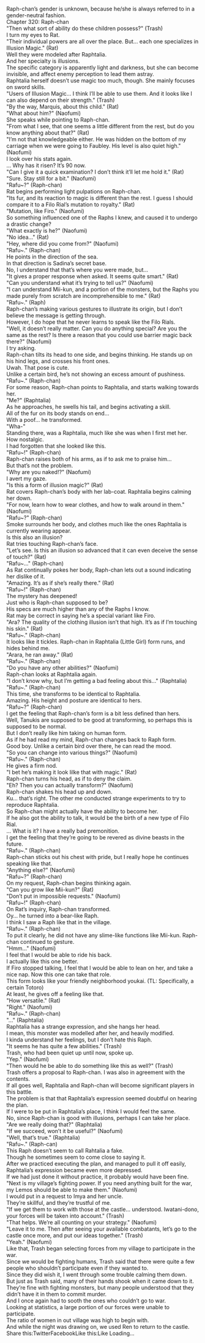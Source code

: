 <br/>
Raph-chan’s gender is unknown, because he/she is always referred to in a gender-neutral fashion.<br/>
Chapter 320: Raph-chan<br/>
"Then what sort of ability do these children possess?" (Trash)<br/>
I turn my eyes to Rat.<br/>
"Their individual powers are all over the place. But… each one specializes in Illusion Magic." (Rat)<br/>
Well they were modeled after Raphtalia.<br/>
And her specialty is illusions.<br/>
The specific category is apparently light and darkness, but she can become invisible, and affect enemy perception to lead them astray.<br/>
Raphtalia herself doesn’t use magic too much, though. She mainly focuses on sword skills.<br/>
"Users of Illusion Magic… I think I’ll be able to use them. And it looks like I can also depend on their strength." (Trash)<br/>
"By the way, Marquis, about this child." (Rat)<br/>
"What about him?" (Naofumi)<br/>
She speaks while pointing to Raph-chan.<br/>
"From what I see, that one seems a little different from the rest, but do you know anything about that?" (Rat)<br/>
"I’m not that knowledgeable either. He was hidden on the bottom of my carriage when we were going to Faubley. His level is also quiet high." (Naofumi)<br/>
I look over his stats again.<br/>
… Why has it risen? It’s 90 now.<br/>
"Can I give it a quick examination? I don’t think it’ll let me hold it." (Rat)<br/>
"Sure. Stay still for a bit." (Naofumi)<br/>
"Rafu~?" (Raph-chan)<br/>
Rat begins performing light pulpations on Raph-chan.<br/>
"Its fur, and its reaction to magic is different than the rest. I guess I should compare it to a Filo Rial’s mutation to royalty." (Rat)<br/>
"Mutation, like Firo." (Naofumi)<br/>
So something influenced one of the Raphs I knew, and caused it to undergo a drastic change?<br/>
"What exactly is he?" (Naofumi)<br/>
"No idea…" (Rat)<br/>
"Hey, where did you come from?" (Naofumi)<br/>
"Rafu~." (Raph-chan)<br/>
He points in the direction of the sea.<br/>
In that direction is Sadina’s secret base.<br/>
No, I understand that that’s where you were made, but…<br/>
"It gives a proper response when asked. It seems quite smart." (Rat)<br/>
"Can you understand what it’s trying to tell us?" (Naofumi)<br/>
"I can understand Mii-kun, and a portion of the monsters, but the Raphs you made purely from scratch are incomprehensible to me." (Rat)<br/>
"Rafu~." (Raph)<br/>
Raph-chan’s making various gestures to illustrate its origin, but I don’t believe the message is getting through.<br/>
However, I do hope that he never learns to speak like the Filo Rials.<br/>
"Well, it doesn’t really matter. Can you do anything special? Are you the same as the rest? Is there a reason that you could use barrier magic back there?" (Naofumi)<br/>
I try asking.<br/>
Raph-chan tilts its head to one side, and begins thinking. He stands up on his hind legs, and crosses his front ones.<br/>
Uwah. That pose is cute.<br/>
Unlike a certain bird, he’s not showing an excess amount of pushiness.<br/>
"Rafu~." (Raph-chan)<br/>
For some reason, Raph-chan points to Raphtalia, and starts walking towards her.<br/>
"Me?" (Raphtalia)<br/>
As he approaches, he swells his tail, and begins activating a skill.<br/>
All of the fur on its body stands on end…<br/>
With a poof… he transformed.<br/>
"Wha-"<br/>
Standing there, was a Raphtalia, much like she was when I first met her.<br/>
How nostalgic.<br/>
I had forgotten that she looked like this.<br/>
"Rafu~!" (Raph-chan)<br/>
Raph-chan raises both of his arms, as if to ask me to praise him…<br/>
But that’s not the problem.<br/>
"Why are you naked!?" (Naofumi)<br/>
I avert my gaze.<br/>
"Is this a form of illusion magic?" (Rat)<br/>
Rat covers Raph-chan’s body with her lab-coat. Raphtalia begins calming her down.<br/>
"For now, learn how to wear clothes, and how to walk around in them." (Naofumi)<br/>
"Rafu~?" (Raph-chan)<br/>
Smoke surrounds her body, and clothes much like the ones Raphtalia is currently wearing appear.<br/>
Is this also an illusion?<br/>
Rat tries touching Raph-chan’s face.<br/>
"Let’s see. Is this an illusion so advanced that it can even deceive the sense of touch?" (Rat)<br/>
"Rafu~…" (Raph-chan)<br/>
As Rat continually pokes her body, Raph-chan lets out a sound indicating her dislike of it.<br/>
"Amazing. It’s as if she’s really there." (Rat)<br/>
"Rafu~!" (Raph-chan)<br/>
The mystery has deepened!<br/>
Just who is Raph-chan supposed to be?<br/>
His specs are much higher than any of the Raphs I know.<br/>
Rat may be correct in saying he’s a special variant like Firo.<br/>
"Ara? The quality of the clothing illusion isn’t that high. It’s as if I’m touching his skin." (Rat)<br/>
"Rafu~." (Raph-chan)<br/>
It looks like it tickles. Raph-chan in Raphtalia (Little Girl) form runs, and hides behind me.<br/>
"Arara, he ran away." (Rat)<br/>
"Rafu~." (Raph-chan)<br/>
"Do you have any other abilities?" (Naofumi)<br/>
Raph-chan looks at Raphtalia again.<br/>
"I don’t know why, but I’m getting a bad feeling about this…" (Raphtalia)<br/>
"Rafu~." (Raph-chan)<br/>
This time, she transforms to be identical to Raphtalia.<br/>
Amazing. His height and posture are identical to hers.<br/>
"Rafu~?" (Raph-chan)<br/>
I get the feeling that Raph-chan’s form is a bit less defined than hers.<br/>
Well, Tanukis are supposed to be good at transforming, so perhaps this is supposed to be normal.<br/>
But I don’t really like him taking on human form.<br/>
As if he had read my mind, Raph-chan changes back to Raph form.<br/>
Good boy. Unlike a certain bird over there, he can read the mood.<br/>
"So you can change into various things?" (Naofumi)<br/>
"Rafu~." (Raph-chan)<br/>
He gives a firm nod.<br/>
"I bet he’s making it look lilke that with magic." (Rat)<br/>
Raph-chan turns his head, as if to deny the claim.<br/>
"Eh? Then you can actually transform?" (Naofumi)<br/>
Raph-chan shakes his head up and down.<br/>
Ku… that’s right. The other me conducted strange experiments to try to reproduce Raphtalia.<br/>
So Raph-chan might actually have the ability to become her.<br/>
If he also got the ability to talk, it would be the birth of a new type of Filo Rial.<br/>
… What is it? I have a really bad premonition.<br/>
I get the feeling that they’re going to be revered as divine beasts in the future.<br/>
"Rafu~." (Raph-chan)<br/>
Raph-chan sticks out his chest with pride, but I really hope he continues speaking like that.<br/>
"Anything else?" (Naofumi)<br/>
"Rafu~?" (Raph-chan)<br/>
On my request, Raph-chan begins thinking again.<br/>
"Can you grow like Mii-kun?" (Rat)<br/>
"Don’t put in impossible requests." (Naofumi)<br/>
"Rafu~!" (Raph-chan)<br/>
On Rat’s inquiry, Raph-chan transformed.<br/>
Oy… he turned into a bear-like Raph.<br/>
I think I saw a Raph like that in the village.<br/>
"Rafu~." (Raph-chan)<br/>
To put it clearly, he did not have any slime-like functions like Mii-kun. Raph-chan continued to gesture.<br/>
"Hmm…" (Naofumi)<br/>
I feel that I would be able to ride his back.<br/>
I actually like this one better.<br/>
If Firo stopped talking, I feel that I would be able to lean on her, and take a nice nap. Now this one can take that role.<br/>
This form looks like your friendly neighborhood youkai. (TL: Specifically, a certain Totoro)<br/>
At least, he gives off a feeling like that.<br/>
"How versatile." (Rat)<br/>
"Right." (Naofumi)<br/>
"Rafu~." (Raph-chan)<br/>
"…" (Raphtalia)<br/>
Raphtalia has a strange expression, and she hangs her head.<br/>
I mean, this monster was modelled after her, and heavily modified.<br/>
I kinda understand her feelings, but I don’t hate this Raph.<br/>
"It seems he has quite a few abilities." (Trash)<br/>
Trash, who had been quiet up until now, spoke up.<br/>
"Yep." (Naofumi)<br/>
"Then would he be able to do something like this as well?" (Trash)<br/>
Trash offers a proposal to Raph-chan. I was also in agreement with the contents.<br/>
If all goes well, Raphtalia and Raph-chan will become significant players in this battle.<br/>
The problem is that that Raphtalia’s expression seemed doubtful on hearing the plan.<br/>
If I were to be put in Raphtalia’s place, I think I would feel the same.<br/>
No, since Raph-chan is good with illusions, perhaps I can take her place.<br/>
"Are we really doing that?" (Raphtalia)<br/>
"If we succeed, won’t it be useful?" (Naofumi)<br/>
"Well, that’s true." (Raphtalia)<br/>
"Rafu~." (Raph-can)<br/>
This Raph doesn’t seem to call Rahtalia a fake.<br/>
Though he sometimes seem to come close to saying it.<br/>
After we practiced executing the plan, and managed to pull it off easily, Raphtalia’s expression became even more depressed.<br/>
If we had just done it without practice, it probably would have been fine.<br/>
"Next is my village’s fighting power. If you need anything built for the war, my Lemos should be able to make them." (Naofumi)<br/>
I would put in a request to Imya and her uncle.<br/>
They’re skillful, and they’re trustful of me.<br/>
"If we get them to work with those at the castle… understood. Iwatani-dono, your forces will be taken into account." (Trash)<br/>
"That helps. We’re all counting on your strategy." (Naofumi)<br/>
"Leave it to me. Then after seeing your available combatants, let’s go to the castle once more, and put our ideas together." (Trash)<br/>
"Yeah." (Naofumi)<br/>
Like that, Trash began selecting forces from my village to participate in the war.<br/>
Since we would be fighting humans, Trash said that there were quite a few people who shouldn’t participate even if they wanted to.<br/>
Since they did wish it, I went through some trouble calming them down.<br/>
But just as Trash said, many of their hands shook when it came down to it.<br/>
They’re fine with fighting monsters, but many people understood that they didn’t have it in them to commit murder.<br/>
And I once again had to sooth the ones who couldn’t go to war.<br/>
Looking at statistics, a large portion of our forces were unable to participate.<br/>
The ratio of women in out village was high to begin with.<br/>
And while the night was drawing on, we used Ren to return to the castle.<br/>
Share this:TwitterFacebookLike this:Like Loading... <br/>
